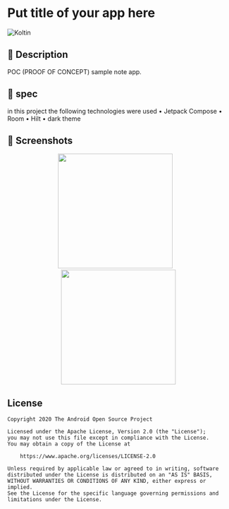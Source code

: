 # Put title of your app here

<!--- Replace <OWNER> with your Github Username and <REPOSITORY> with the name of your repository. -->
<!--- You can find both of these in the url bar when you open your repository in github. -->
![Koltin](https://img.shields.io/badge/Kotlin-0095D5?&style=for-the-badge&logo=kotlin&logoColor=white)


## :scroll: Description
<!--- Describe your app in one or two sentences -->
POC (PROOF OF CONCEPT) sample note app.

## :robot: spec
in this project the following technologies were used
 • Jetpack Compose
 • Room
 • Hilt
 • dark theme

## :camera_flash: Screenshots
<!-- You can add more screenshots here if you like -->
<div align="center">
<img src="https://github.com/titoaesj/ToDo/blob/master/readme/light.gif" width="260">&emsp;<img src="https://github.com/titoaesj/ToDo/blob/master/readme/dark.gif" width="260">
</div>

## License
```
Copyright 2020 The Android Open Source Project

Licensed under the Apache License, Version 2.0 (the "License");
you may not use this file except in compliance with the License.
You may obtain a copy of the License at

    https://www.apache.org/licenses/LICENSE-2.0

Unless required by applicable law or agreed to in writing, software
distributed under the License is distributed on an "AS IS" BASIS,
WITHOUT WARRANTIES OR CONDITIONS OF ANY KIND, either express or implied.
See the License for the specific language governing permissions and
limitations under the License.
```